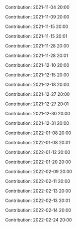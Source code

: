 Contribution: 2021-11-04 20:00

Contribution: 2021-11-09 20:00

Contribution: 2021-11-15 20:00

Contribution: 2021-11-15 20:01

Contribution: 2021-11-28 20:00

Contribution: 2021-11-28 20:01

Contribution: 2021-12-10 20:00

Contribution: 2021-12-15 20:00

Contribution: 2021-12-18 20:00

Contribution: 2021-12-27 20:00

Contribution: 2021-12-27 20:01

Contribution: 2021-12-30 20:00

Contribution: 2021-12-31 20:00

Contribution: 2022-01-08 20:00

Contribution: 2022-01-08 20:01

Contribution: 2022-01-12 20:00

Contribution: 2022-01-20 20:00

Contribution: 2022-02-09 20:00

Contribution: 2022-02-11 20:00

Contribution: 2022-02-13 20:00

Contribution: 2022-02-13 20:01

Contribution: 2022-02-14 20:00

Contribution: 2022-02-24 20:00

